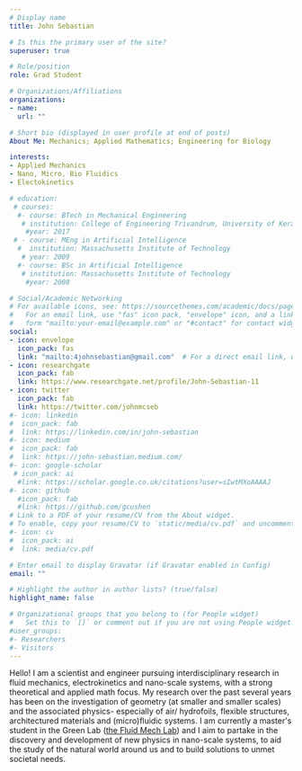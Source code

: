 ```yaml
---
# Display name
title: John Sebastian

# Is this the primary user of the site?
superuser: true

# Role/position
role: Grad Student

# Organizations/Affiliations
organizations:
- name: 
  url: ""

# Short bio (displayed in user profile at end of posts)
About Me: Mechanics; Applied Mathematics; Engineering for Biology

interests:
- Applied Mechanics
- Nano, Micro, Bio Fluidics
- Electokinetics

# education:
 # courses:
  #- course: BTech in Mechanical Engineering 
   # institution: College of Engineering Trivandrum, University of Kerala
    #year: 2017
 # - course: MEng in Artificial Intelligence
  #  institution: Massachusetts Institute of Technology
   # year: 2009
  #- course: BSc in Artificial Intelligence
   # institution: Massachusetts Institute of Technology
    #year: 2008

# Social/Academic Networking
# For available icons, see: https://sourcethemes.com/academic/docs/page-builder/#icons
#   For an email link, use "fas" icon pack, "envelope" icon, and a link in the
#   form "mailto:your-email@example.com" or "#contact" for contact widget.
social:
- icon: envelope
  icon_pack: fas
  link: "mailto:4johnsebastian@gmail.com"  # For a direct email link, use "mailto:4johnsebastian@gmail.com".
- icon: researchgate
  icon_pack: fab
  link: https://www.researchgate.net/profile/John-Sebastian-11
- icon: twitter
  icon_pack: fab
  link: https://twitter.com/johnmcseb
#- icon: linkedin
#  icon_pack: fab
#  link: https://linkedin.com/in/john-sebastian
#- icon: medium
#  icon_pack: fab
#  link: https://john-sebastian.medium.com/
#- icon: google-scholar
 # icon_pack: ai
  #link: https://scholar.google.co.uk/citations?user=sIwtMXoAAAAJ
#- icon: github
  #icon_pack: fab
  #link: https://github.com/gcushen
# Link to a PDF of your resume/CV from the About widget.
# To enable, copy your resume/CV to `static/media/cv.pdf` and uncomment the lines below.
#- icon: cv
#  icon_pack: ai
#  link: media/cv.pdf

# Enter email to display Gravatar (if Gravatar enabled in Config)
email: ""

# Highlight the author in author lists? (true/false)
highlight_name: false

# Organizational groups that you belong to (for People widget)
#   Set this to `[]` or comment out if you are not using People widget.
#user_groups:
#- Researchers
#- Visitors
---
```


Hello! I am a scientist and engineer pursuing interdisciplinary research in fluid mechanics, electrokinetics and nano-scale systems, with a strong theoretical and applied math focus. My research over the past several years has been on the investigation of geometry (at smaller and smaller scales) and the associated physics- especially of air/ hydrofoils, flexible structures, architectured materials and (micro)fluidic systems. I am currently a master's student in the Green Lab ([the Fluid Mech Lab](https://fluidmechlab.com/)) and I aim to partake in the discovery and development of new physics in nano-scale systems, to aid the study of the natural world around us and to build solutions to unmet societal needs.

